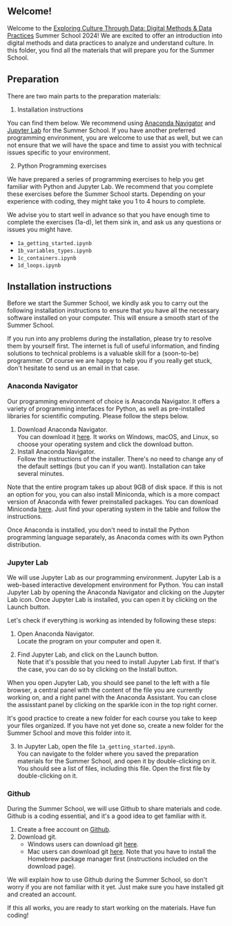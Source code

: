## Welcome!  
Welcome to the [Exploring Culture Through Data: Digital Methods & Data Practices](https://utrechtsummerschool.nl/courses/humanities/exploring-culture-through-data-digital-methods-data-practices) Summer School 2024! We are excited to offer an introduction into digital methods and data practices to analyze and understand culture. In this folder, you find all the materials that will prepare you for the Summer School. 

## Preparation
There are two main parts to the preparation materials:

1. Installation instructions

You can find them below. We recommend using [Anaconda Navigator](#anaconda-navigator) and [Jupyter Lab](#jupyter-lab) for the Summer School. If you have another preferred programming environment, you are welcome to use that as well, but we can not ensure that we will have the space and time to assist you with technical issues specific to your environment. 

2. Python Programming exercises

We have prepared a series of programming exercises to help you get familiar with Python and Jupyter Lab. We recommend that you complete these exercises before the Summer School starts. Depending on your experience with coding, they might take you 1 to 4 hours to complete. 

We advise you to start well in advance so that you have enough time to complete the exercises (1a-d), let them sink in, and ask us any questions or issues you might have.
- `1a_getting_started.ipynb`
- `1b_variables_types.ipynb`
- `1c_containers.ipynb`
- `1d_loops.ipynb`

## Installation instructions 
Before we start the Summer School, we kindly ask you to carry out the following installation instructions to ensure that you have all the necessary software installed on your computer. This will ensure a smooth start of the Summer School. 

If you run into any problems during the installation, please try to resolve them by yourself first. The internet is full of useful information, and finding solutions to technical problems is a valuable skill for a (soon-to-be) programmer. Of course we are happy to help you if you really get stuck, don't hesitate to send us an email in that case. 

### Anaconda Navigator
Our programming environment of choice is Anaconda Navigator. It offers a variety of programming interfaces for Python, as well as pre-installed libraries for scientific computing. Please follow the steps below.

1) Download Anaconda Navigator. \
You can download it [here](https://www.anaconda.com/download/success). It works on Windows, macOS, and Linux, so choose your operating system and click the download button.
2) Install Anaconda Navigator. \
Follow the instructions of the installer. There's no need to change any of the default settings (but you can if you want). Installation can take several minutes. 

Note that the entire program takes up about 9GB of disk space. If this is not an option for you, you can also install Miniconda, which is a more compact version of Anaconda with fewer preinstalled packages. You can download Miniconda [here](https://docs.conda.io/en/latest/miniconda.html). Just find your operating system in the table and follow the instructions. 

Once Anaconda is installed, you don't need to install the Python programming language separately, as Anaconda comes with its own Python distribution. 


### Jupyter Lab
We will use Jupyter Lab as our programming environment. Jupyter Lab is a web-based interactive development environment for Python. You can install Jupyter Lab by opening the Anaconda Navigator and clicking on the Jupyter Lab icon. Once Jupyter Lab is installed, you can open it by clicking on the Launch button. 

Let's check if everything is working as intended by following these steps: 
1) Open Anaconda Navigator. \
Locate the program on your computer and open it.

2) Find Jupyter Lab, and click on the Launch button.\
Note that it's possible that you need to install Jupyter Lab first. If that's the case, you can do so by clicking on the Install button. 

When you open Jupyter Lab, you should see panel to the left with a file browser, a central panel with the content of the file you are currently working on, and a right panel with the Anaconda Assistant. You can close the assisstant panel by clicking on the sparkle icon in the top right corner. 

It's good practice to create a new folder for each course you take to keep your files organized. If you have not yet done so, create a new folder for the Summer School and move this folder into it. 

3) In Jupyter Lab, open the file `1a_getting_started.ipynb`. \
You can navigate to the folder where you saved the preparation materials for the Summer School, and open it by double-clicking on it. You should see a list of files, including this file. Open the first file by double-clicking on it. 


### Github
During the Summer School, we will use Github to share materials and code. Github is a coding essential, and it's a good idea to get familiar with it.
1) Create a free account on [Github](https://github.com/). 
2) Download git. 
    - Windows users can download git [here](https://git-scm.com/download/win).
    - Mac users can download git [here](https://git-scm.com/download/mac). Note that you have to install the Homebrew package manager first (instructions included on the download page). 
    
We will explain how to use Github during the Summer School, so don't worry if you are not familiar with it yet. Just make sure you have installed git and created an account. 

If this all works, you are ready to start working on the materials. Have fun coding! 
